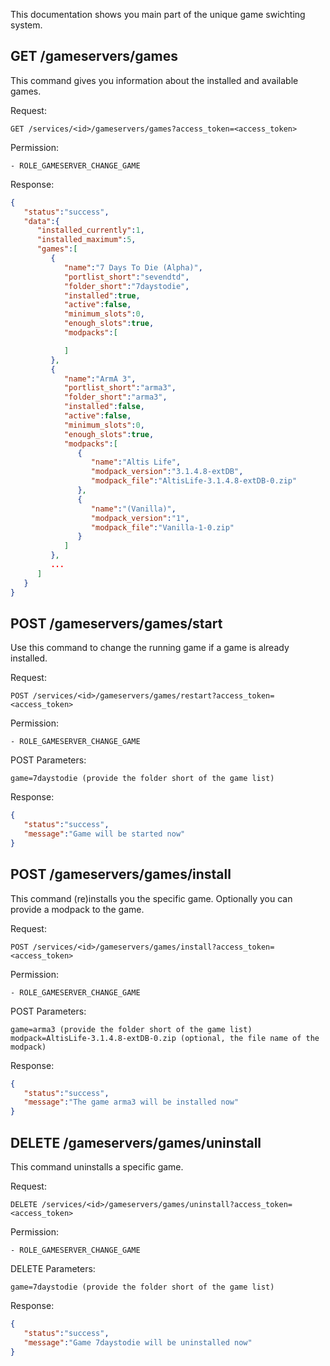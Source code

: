 This documentation shows you main part of the unique game swichting system.

## GET /gameservers/games

This command gives you information about the installed and available games.

Request:
```
GET /services/<id>/gameservers/games?access_token=<access_token>
```

Permission:
```
- ROLE_GAMESERVER_CHANGE_GAME
```

Response:
```json
{
   "status":"success",
   "data":{
      "installed_currently":1,
      "installed_maximum":5,
      "games":[
         {
            "name":"7 Days To Die (Alpha)",
            "portlist_short":"sevendtd",
            "folder_short":"7daystodie",
            "installed":true,
            "active":false,
            "minimum_slots":0,
            "enough_slots":true,
            "modpacks":[

            ]
         },
         {
            "name":"ArmA 3",
            "portlist_short":"arma3",
            "folder_short":"arma3",
            "installed":false,
            "active":false,
            "minimum_slots":0,
            "enough_slots":true,
            "modpacks":[
               {
                  "name":"Altis Life",
                  "modpack_version":"3.1.4.8-extDB",
                  "modpack_file":"AltisLife-3.1.4.8-extDB-0.zip"
               },
               {
                  "name":"(Vanilla)",
                  "modpack_version":"1",
                  "modpack_file":"Vanilla-1-0.zip"
               }
            ]
         },
         ...
      ]
   }
}
```

## POST /gameservers/games/start

Use this command to change the running game if a game is already installed.

Request:
```
POST /services/<id>/gameservers/games/restart?access_token=<access_token>
```

Permission:
```
- ROLE_GAMESERVER_CHANGE_GAME
```

POST Parameters:
```
game=7daystodie (provide the folder short of the game list)
```

Response:
```json
{
   "status":"success",
   "message":"Game will be started now"
}
```

## POST /gameservers/games/install

This command (re)installs you the specific game.
Optionally you can provide a modpack to the game.

Request:
```
POST /services/<id>/gameservers/games/install?access_token=<access_token>
```

Permission:
```
- ROLE_GAMESERVER_CHANGE_GAME
```

POST Parameters:
```
game=arma3 (provide the folder short of the game list)
modpack=AltisLife-3.1.4.8-extDB-0.zip (optional, the file name of the modpack)
```

Response:
```json
{
   "status":"success",
   "message":"The game arma3 will be installed now"
}
```

## DELETE /gameservers/games/uninstall

This command uninstalls a specific game.

Request:
```
DELETE /services/<id>/gameservers/games/uninstall?access_token=<access_token>
```

Permission:
```
- ROLE_GAMESERVER_CHANGE_GAME
```

DELETE Parameters:
```
game=7daystodie (provide the folder short of the game list)
```

Response:
```json
{
   "status":"success",
   "message":"Game 7daystodie will be uninstalled now"
}
```
